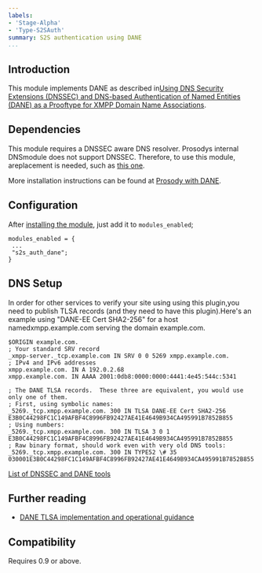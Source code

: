 ```yaml
---
labels:
- 'Stage-Alpha'
- 'Type-S2SAuth'
summary: S2S authentication using DANE
...
```


Introduction
------------

This module implements DANE as described in[Using DNS Security
Extensions (DNSSEC) and DNS-based Authentication of Named Entities
(DANE) as a Prooftype for XMPP Domain Name
Associations](http://tools.ietf.org/html/draft-miller-xmpp-dnssec-prooftype).

Dependencies
------------

This module requires a DNSSEC aware DNS resolver. Prosodys internal
DNSmodule does not support DNSSEC. Therefore, to use this module,
areplacement is needed, such as [this
one](https://www.zash.se/luaunbound.html).

More installation instructions can be found at [Prosody with
DANE](https://www.zash.se/prosody-dane.html).

Configuration
-------------

After [installing the
module](https://prosody.im/doc/installing_modules), just add it to
`modules_enabled`;

    modules_enabled = {
     ...
     "s2s_auth_dane";
    }

DNS Setup
---------

In order for other services to verify your site using using this
plugin,you need to publish TLSA records (and they need to have this
plugin).Here's an example using "DANE-EE Cert SHA2-256" for a host
namedxmpp.example.com serving the domain example.com.

    $ORIGIN example.com.
    ; Your standard SRV record
    _xmpp-server._tcp.example.com IN SRV 0 0 5269 xmpp.example.com.
    ; IPv4 and IPv6 addresses
    xmpp.example.com. IN A 192.0.2.68
    xmpp.example.com. IN AAAA 2001:0db8:0000:0000:4441:4e45:544c:5341

    ; The DANE TLSA records.  These three are equivalent, you would use only one of them.
    ; First, using symbolic names:
    _5269._tcp.xmpp.example.com. 300 IN TLSA DANE-EE Cert SHA2-256 E3B0C44298FC1C149AFBF4C8996FB92427AE41E4649B934CA495991B7852B855
    ; Using numbers:
    _5269._tcp.xmpp.example.com. 300 IN TLSA 3 0 1 E3B0C44298FC1C149AFBF4C8996FB92427AE41E4649B934CA495991B7852B855
    ; Raw binary format, should work even with very old DNS tools:
    _5269._tcp.xmpp.example.com. 300 IN TYPE52 \# 35 030001E3B0C44298FC1C149AFBF4C8996FB92427AE41E4649B934CA495991B7852B855

[List of DNSSEC and DANE
tools](http://www.internetsociety.org/deploy360/dnssec/tools/)

Further reading
---------------

-   [DANE TLSA implementation and operational
    guidance](http://tools.ietf.org/html/draft-ietf-dane-ops)

Compatibility
-------------

Requires 0.9 or above.

